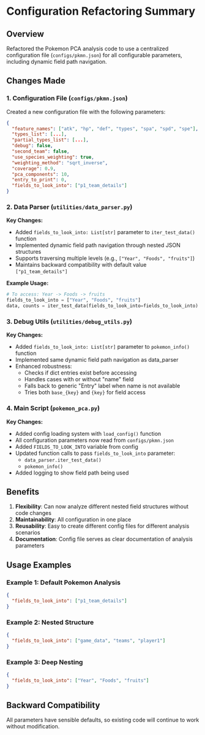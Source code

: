 # Configuration Refactoring Summary

## Overview
Refactored the Pokemon PCA analysis code to use a centralized configuration file (`configs/pkmn.json`) for all configurable parameters, including dynamic field path navigation.

## Changes Made

### 1. Configuration File (`configs/pkmn.json`)
Created a new configuration file with the following parameters:

```json
{
  "feature_names": ["atk", "hp", "def", "types", "spa", "spd", "spe"],
  "types_list": [...],
  "partial_types_list": [...],
  "debug": false,
  "second_team": false,
  "use_species_weighting": true,
  "weighting_method": "sqrt_inverse",
  "coverage": 0.9,
  "pca_components": 10,
  "entry_to_print": 0,
  "fields_to_look_into": ["p1_team_details"]
}
```

### 2. Data Parser (`utilities/data_parser.py`)
**Key Changes:**
- Added `fields_to_look_into: List[str]` parameter to `iter_test_data()` function
- Implemented dynamic field path navigation through nested JSON structures
- Supports traversing multiple levels (e.g., `["Year", "Foods", "fruits"]`)
- Maintains backward compatibility with default value `["p1_team_details"]`

**Example Usage:**
```python
# To access: Year -> Foods -> fruits
fields_to_look_into = ["Year", "Foods", "fruits"]
data, counts = iter_test_data(fields_to_look_into=fields_to_look_into)
```

### 3. Debug Utils (`utilities/debug_utils.py`)
**Key Changes:**
- Added `fields_to_look_into: List[str]` parameter to `pokemon_info()` function
- Implemented same dynamic field path navigation as data_parser
- Enhanced robustness:
  - Checks if dict entries exist before accessing
  - Handles cases with or without "name" field
  - Falls back to generic "Entry" label when name is not available
  - Tries both `base_{key}` and `{key}` for field access

### 4. Main Script (`pokemon_pca.py`)
**Key Changes:**
- Added config loading system with `load_config()` function
- All configuration parameters now read from `configs/pkmn.json`
- Added `FIELDS_TO_LOOK_INTO` variable from config
- Updated function calls to pass `fields_to_look_into` parameter:
  - `data_parser.iter_test_data()`
  - `pokemon_info()`
- Added logging to show field path being used

## Benefits

1. **Flexibility**: Can now analyze different nested field structures without code changes
2. **Maintainability**: All configuration in one place
3. **Reusability**: Easy to create different config files for different analysis scenarios
4. **Documentation**: Config file serves as clear documentation of analysis parameters

## Usage Examples

### Example 1: Default Pokemon Analysis
```json
{
  "fields_to_look_into": ["p1_team_details"]
}
```

### Example 2: Nested Structure
```json
{
  "fields_to_look_into": ["game_data", "teams", "player1"]
}
```

### Example 3: Deep Nesting
```json
{
  "fields_to_look_into": ["Year", "Foods", "fruits"]
}
```

## Backward Compatibility
All parameters have sensible defaults, so existing code will continue to work without modification.
